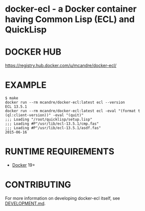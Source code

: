 # docker-ecl - a Docker container having Common Lisp (ECL) and QuickLisp

# DOCKER HUB

https://registry.hub.docker.com/u/mcandre/docker-ecl/

# EXAMPLE

```
$ make
docker run --rm mcandre/docker-ecl:latest ecl --version
ECL 13.5.1
docker run --rm mcandre/docker-ecl:latest ecl -eval "(format t (ql:client-version))" -eval "(quit)"
;;; Loading "/root/quicklisp/setup.lisp"
;;; Loading #P"/usr/lib/ecl-13.5.1/cmp.fas"
;;; Loading #P"/usr/lib/ecl-13.5.1/asdf.fas"
2015-06-16
```

# RUNTIME REQUIREMENTS

* [Docker](https://www.docker.com/) 19+

# CONTRIBUTING

For more information on developing docker-ecl itself, see [DEVELOPMENT.md](DEVELOPMENT.md).
